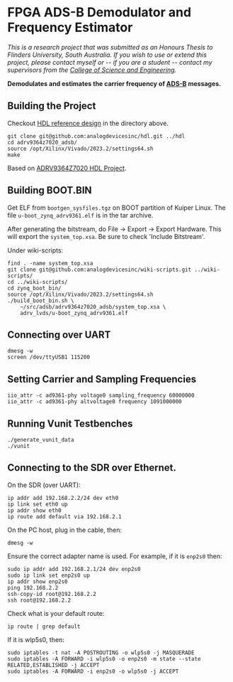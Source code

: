# FPGA ADS-B Demodulator and Frequency Estimator

*This is a research project that was submitted as an Honours Thesis to Flinders
University, South Australia. If you wish to use or extend this project, please
contact myself or -- if you are a student -- contact my supervisors from the
[College of Science and Engineering](https://www.flinders.edu.au/college-science-engineering).*

**Demodulates and estimates the carrier frequency of [ADS-B](https://www.casa.gov.au/operations-safety-and-travel/airspace/automatic-dependent-surveillance-broadcast-ads-b/) messages.**

## Building the Project

Checkout [HDL reference design](https://github.com/analogdevicesinc/hdl) in the directory above.

```
git clone git@github.com:analogdevicesinc/hdl.git ../hdl
cd adrv9364z7020_adsb/
source /opt/Xilinx/Vivado/2023.2/settings64.sh
make
```

Based on [ADRV9364Z7020 HDL Project](https://analogdevicesinc.github.io/hdl/projects/adrv9364z7020/).

## Building BOOT.BIN

Get ELF from `bootgen_sysfiles.tgz` on BOOT partition of Kuiper Linux.
The file `u-boot_zynq_adrv9361.elf` is in the tar archive.

After generating the bitstream, do File -> Export -> Export Hardware.
This will export the `system_top.xsa`. Be sure to check 'Include Bitstream'.

Under wiki-scripts:

```
find . -name system_top.xsa
git clone git@github.com:analogdevicesinc/wiki-scripts.git ../wiki-scripts/
cd ../wiki-scripts/
cd zynq_boot_bin/
source /opt/Xilinx/Vivado/2023.2/settings64.sh
./build_boot_bin.sh \
    ~/src/adsb/adrv9364z7020_adsb/system_top.xsa \
    adrv_lvds/u-boot_zynq_adrv9361.elf
```

## Connecting over UART

```
dmesg -w
screen /dev/ttyUSB1 115200
```

## Setting Carrier and Sampling Frequencies

```
iio_attr -c ad9361-phy voltage0 sampling_frequency 60000000
iio_attr -c ad9361-phy altvoltage0 frequency 1091000000
```

## Running Vunit Testbenches

```
./generate_vunit_data
./vunit
```

## Connecting to the SDR over Ethernet.

On the SDR (over UART):

```
ip addr add 192.168.2.2/24 dev eth0
ip link set eth0 up
ip addr show eth0
ip route add default via 192.168.2.1
```

On the PC host, plug in the cable, then:

```
dmesg -w
```

Ensure the correct adapter name is used. For example, if it is `enp2s0` then:

```
sudo ip addr add 192.168.2.1/24 dev enp2s0
sudo ip link set enp2s0 up
ip addr show enp2s0
ping 192.168.2.2
ssh-copy-id root@192.168.2.2
ssh root@192.168.2.2
```

Check what is your default route:

```
ip route | grep default
```

If it is wlp5s0, then:

```
sudo iptables -t nat -A POSTROUTING -o wlp5s0 -j MASQUERADE
sudo iptables -A FORWARD -i wlp5s0 -o enp2s0 -m state --state RELATED,ESTABLISHED -j ACCEPT
sudo iptables -A FORWARD -i enp2s0 -o wlp5s0 -j ACCEPT
```
